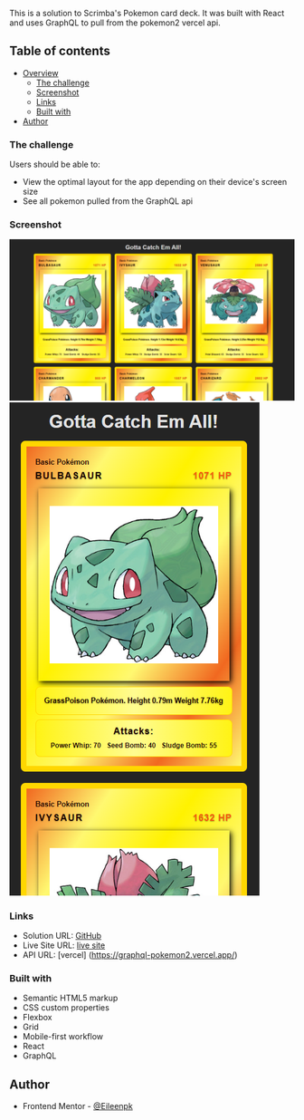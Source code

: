 This is a solution to Scrimba's Pokemon card deck.
It was built with React and uses GraphQL to pull from the pokemon2 vercel api. 
## Table of contents

- [Overview](#overview)
  - [The challenge](#the-challenge)
  - [Screenshot](#screenshot)
  - [Links](#links)
  - [Built with](#built-with)
- [Author](#author)


### The challenge

Users should be able to:

- View the optimal layout for the app depending on their device's screen size
- See all pokemon pulled from the GraphQL api


### Screenshot

![screen shot of full screen webpage](https://github.com/Eileenpk/Pokemon-card-deck/blob/main/src/assets/pokemon%20full%20website.png)
![screen shot of mobile webpage](https://github.com/Eileenpk/Pokemon-card-deck/blob/main/src/assets/pokemon%20mobile.png)
### Links

- Solution URL: [GitHub](https://github.com/Eileenpk/Pokemon-card-deck)
- Live Site URL: [live site](https://eileenpk.github.io/Pokemon-card-deck/)
- API URL: [vercel] (https://graphql-pokemon2.vercel.app/)
### Built with

- Semantic HTML5 markup
- CSS custom properties
- Flexbox
- Grid
- Mobile-first workflow
- React
- GraphQL

## Author

- Frontend Mentor - [@Eileenpk](https://www.frontendmentor.io/profile/Eileenpk)